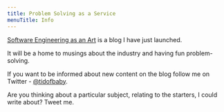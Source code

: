 ```yaml
---
title: Problem Solving as a Service
menuTitle: Info
---
```


[Software Engineering as an Art](https://dev.greglobinski.com) is a blog I have just launched.

It will be a home to musings about the industry and having fun problem-solving.

If you want to be informed about new content on the blog follow me on Twitter - [@tidofbaby](https://twitter.com/tidofbaby).

Are you thinking about a particular subject, relating to the starters, I could write about? Tweet me.
